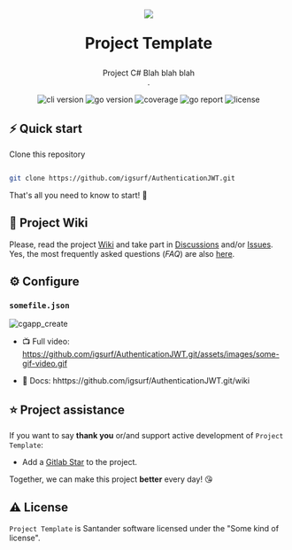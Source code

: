 <h1  align="center">

<img  src="https://some-url/logo/projecttemplate.png"/><br/>

Project Template

</h1>

<p  align="center">Project C# Blah blah blah <br/>.</p>

  

<p  align="center"><img  src="https://img.shields.io/badge/version-v0.0.1-blue?style=for-the-badge&logo=none"  alt="cli version"  />&nbsp;<img  src="https://img.shields.io/badge/dotnet-5+-00ADD8?style=for-the-badge"  alt="go version"  />&nbsp;<img  src="https://img.shields.io/badge/CSHARP_Cover-89.2%25-success?style=for-the-badge&logo=none"  alt="coverage"  />&nbsp;<img  src="https://img.shields.io/badge/CSHARP_report-A+-success?style=for-the-badge&logo=none"  alt="go report"  />&nbsp;<img  src="https://img.shields.io/badge/license-apache_license_2.0-red?style=for-the-badge&logo=none"  alt="license"  /></p>

  
  

## ⚡️ Quick start

  

Clone this repository

```bash

git clone https://github.com/igsurf/AuthenticationJWT.git

```

  

That's all you need to know to start! 🎉

  

## 📖 Project Wiki

  

Please, read the project [Wiki](https://github.com/igsurf/AuthenticationJWT.git/wiki) and take part in [Discussions](https://github.com/igsurf/AuthenticationJWT.git) and/or [Issues](https://github.com/igsurf/AuthenticationJWT.git/issues). Yes, the most frequently asked questions (_FAQ_) are also [here](https://github.com/igsurf/AuthenticationJWT.git/wikis/FAQ).

  

## ⚙️ Configure

  

### `somefile.json`

  

![cgapp_create](https://github.com/igsurf/AuthenticationJWT.git/assets/images/xyz.gif)

  

- 📺 Full video: https://github.com/igsurf/AuthenticationJWT.git/assets/images/some-gif-video.gif

- 📖 Docs: hhttps://github.com/igsurf/AuthenticationJWT.git/wiki

  

## ⭐️ Project assistance

  

If you want to say **thank you** or/and support active development of `Project Template`:

  

- Add a [Gitlab Star](https://github.com/igsurf/AuthenticationJWT.git) to the project.

  

Together, we can make this project **better** every day! 😘

  

## ⚠️ License

  

`Project Template` is Santander software licensed under the "Some kind of license".